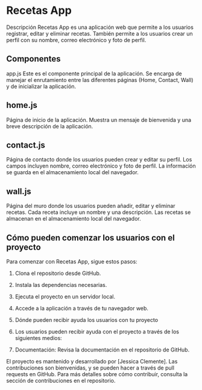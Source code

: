 # Recetas App

Descripción
Recetas App es una aplicación web que permite a los usuarios registrar, editar y eliminar recetas. También permite a los usuarios crear un perfil con su nombre, correo electrónico y foto de perfil.

## Componentes
app.js
Este es el componente principal de la aplicación. Se encarga de manejar el enrutamiento entre las diferentes páginas (Home, Contact, Wall) y de inicializar la aplicación.

## home.js
Página de inicio de la aplicación. Muestra un mensaje de bienvenida y una breve descripción de la aplicación.

## contact.js
Página de contacto donde los usuarios pueden crear y editar su perfil. Los campos incluyen nombre, correo electrónico y foto de perfil. La información se guarda en el almacenamiento local del navegador.

## wall.js
Página del muro donde los usuarios pueden añadir, editar y eliminar recetas. Cada receta incluye un nombre y una descripción. Las recetas se almacenan en el almacenamiento local del navegador.



## Cómo pueden comenzar los usuarios con el proyecto

Para comenzar con Recetas App, sigue estos pasos:

1. Clona el repositorio desde GitHub.
2. Instala las dependencias necesarias.
3. Ejecuta el proyecto en un servidor local.
4. Accede a la aplicación a través de tu navegador web.
5. Dónde pueden recibir ayuda los usuarios con tu proyecto
6. Los usuarios pueden recibir ayuda con el proyecto a través de los siguientes medios:

7. Documentación: Revisa la documentación en el repositorio de GitHub.


El proyecto es mantenido y desarrollado por [Jessica Clemente]. Las contribuciones son bienvenidas, y se pueden hacer a través de pull requests en GitHub. Para más detalles sobre cómo contribuir, consulta la sección de contribuciones en el repositorio.